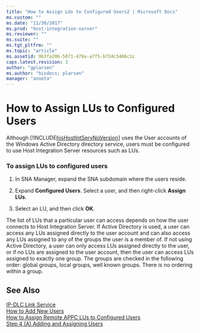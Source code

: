 ```yaml
---
title: "How to Assign LUs to Configured Users2 | Microsoft Docs"
ms.custom: ""
ms.date: "11/30/2017"
ms.prod: "host-integration-server"
ms.reviewer: ""
ms.suite: ""
ms.tgt_pltfrm: ""
ms.topic: "article"
ms.assetid: 9b3fa206-5071-479a-a7f5-b734c5406c1c
caps.latest.revision: 3
author: "gplarsen"
ms.author: "hisdocs; plarsen"
manager: "anneta"
---
```

# How to Assign LUs to Configured Users
Although [!INCLUDE[hisHostIntServNoVersion](../includes/hishostintservnoversion-md.md)] uses the User accounts of the Windows Active Directory directory service, users must be configured to use Host Integration Server resources such as LUs.  
  
### To assign LUs to configured users  
  
1.  In SNA Manager, expand the SNA subdomain where the users reside.  
  
2.  Expand **Configured Users**. Select a user, and then right-click **Assign LUs**.  
  
3.  Select an LU, and then click **OK**.  
  
 The list of LUs that a particular user can access depends on how the user connects to Host Integration Server. If Active Directory is used, a user can access any LUs assigned directly to the user account and can also access any LUs assigned to any of the groups the user is a member of. If not using Active Directory, a user can only access LUs assigned directly to the user, or if no LUs are assigned to the user account, then the user can access LUs assigned to exactly one group. The groups are checked in the following order: global groups, local groups, well known groups. There is no ordering within a group.  
  
## See Also  
 [IP-DLC Link Service](./ip-dlc-link-service2.md)   
 [How to Add New Users](../core/how-to-add-new-users1.md)   
 [How to Assign Remote APPC LUs to Configured Users](../core/how-to-assign-remote-appc-lus-to-configured-users1.md)   
 [Step 4 (A) Adding and Assigning Users](../core/step-4-a-adding-and-assigning-users1.md)